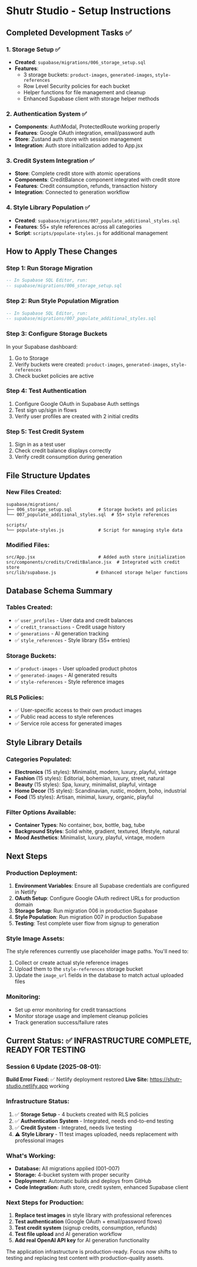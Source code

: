 # Shutr Studio - Setup Instructions

## Completed Development Tasks ✅

### 1. Storage Setup ✅
- **Created**: `supabase/migrations/006_storage_setup.sql`
- **Features**: 
  - 3 storage buckets: `product-images`, `generated-images`, `style-references`
  - Row Level Security policies for each bucket
  - Helper functions for file management and cleanup
  - Enhanced Supabase client with storage helper methods

### 2. Authentication System ✅
- **Components**: AuthModal, ProtectedRoute working properly
- **Features**: Google OAuth integration, email/password auth
- **Store**: Zustand auth store with session management
- **Integration**: Auth store initialization added to App.jsx

### 3. Credit System Integration ✅
- **Store**: Complete credit store with atomic operations
- **Components**: CreditBalance component integrated with credit store
- **Features**: Credit consumption, refunds, transaction history
- **Integration**: Connected to generation workflow

### 4. Style Library Population ✅
- **Created**: `supabase/migrations/007_populate_additional_styles.sql`
- **Features**: 55+ style references across all categories
- **Script**: `scripts/populate-styles.js` for additional management

## How to Apply These Changes

### Step 1: Run Storage Migration
```sql
-- In Supabase SQL Editor, run:
-- supabase/migrations/006_storage_setup.sql
```

### Step 2: Run Style Population Migration
```sql
-- In Supabase SQL Editor, run:
-- supabase/migrations/007_populate_additional_styles.sql
```

### Step 3: Configure Storage Buckets
In your Supabase dashboard:
1. Go to Storage
2. Verify buckets were created: `product-images`, `generated-images`, `style-references`
3. Check bucket policies are active

### Step 4: Test Authentication
1. Configure Google OAuth in Supabase Auth settings
2. Test sign up/sign in flows
3. Verify user profiles are created with 2 initial credits

### Step 5: Test Credit System
1. Sign in as a test user
2. Check credit balance displays correctly
3. Verify credit consumption during generation

## File Structure Updates

### New Files Created:
```
supabase/migrations/
├── 006_storage_setup.sql          # Storage buckets and policies
└── 007_populate_additional_styles.sql  # 55+ style references

scripts/
└── populate-styles.js             # Script for managing style data
```

### Modified Files:
```
src/App.jsx                        # Added auth store initialization
src/components/credits/CreditBalance.jsx  # Integrated with credit store
src/lib/supabase.js               # Enhanced storage helper functions
```

## Database Schema Summary

### Tables Created:
- ✅ `user_profiles` - User data and credit balances
- ✅ `credit_transactions` - Credit usage history
- ✅ `generations` - AI generation tracking
- ✅ `style_references` - Style library (55+ entries)

### Storage Buckets:
- ✅ `product-images` - User uploaded product photos
- ✅ `generated-images` - AI generated results
- ✅ `style-references` - Style reference images

### RLS Policies:
- ✅ User-specific access to their own product images
- ✅ Public read access to style references
- ✅ Service role access for generated images

## Style Library Details

### Categories Populated:
- **Electronics** (15 styles): Minimalist, modern, luxury, playful, vintage
- **Fashion** (15 styles): Editorial, bohemian, luxury, street, natural
- **Beauty** (15 styles): Spa, luxury, minimalist, playful, vintage
- **Home Decor** (15 styles): Scandinavian, rustic, modern, boho, industrial
- **Food** (15 styles): Artisan, minimal, luxury, organic, playful

### Filter Options Available:
- **Container Types**: No container, box, bottle, bag, tube
- **Background Styles**: Solid white, gradient, textured, lifestyle, natural
- **Mood Aesthetics**: Minimalist, luxury, playful, vintage, modern

## Next Steps

### Production Deployment:
1. **Environment Variables**: Ensure all Supabase credentials are configured in Netlify
2. **OAuth Setup**: Configure Google OAuth redirect URLs for production domain
3. **Storage Setup**: Run migration 006 in production Supabase
4. **Style Population**: Run migration 007 in production Supabase
5. **Testing**: Test complete user flow from signup to generation

### Style Image Assets:
The style references currently use placeholder image paths. You'll need to:
1. Collect or create actual style reference images
2. Upload them to the `style-references` storage bucket
3. Update the `image_url` fields in the database to match actual uploaded files

### Monitoring:
- Set up error monitoring for credit transactions
- Monitor storage usage and implement cleanup policies
- Track generation success/failure rates

## Current Status: ✅ INFRASTRUCTURE COMPLETE, READY FOR TESTING

### Session 6 Update (2025-08-01):
**Build Error Fixed:** ✅ Netlify deployment restored
**Live Site:** https://shutr-studio.netlify.app working

### Infrastructure Status:
1. ✅ **Storage Setup** - 4 buckets created with RLS policies  
2. ✅ **Authentication System** - Integrated, needs end-to-end testing
3. ✅ **Credit System** - Integrated, needs live testing
4. ⚠️ **Style Library** - 11 test images uploaded, needs replacement with professional images

### What's Working:
- **Database:** All migrations applied (001-007)
- **Storage:** 4-bucket system with proper security
- **Deployment:** Automatic builds and deploys from GitHub
- **Code Integration:** Auth store, credit system, enhanced Supabase client

### Next Steps for Production:
1. **Replace test images** in style library with professional references
2. **Test authentication** (Google OAuth + email/password flows)  
3. **Test credit system** (signup credits, consumption, refunds)
4. **Test file upload** and AI generation workflow
5. **Add real OpenAI API key** for AI generation functionality

The application infrastructure is production-ready. Focus now shifts to testing and replacing test content with production-quality assets.